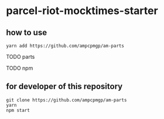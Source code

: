 # parcel-riot-mocktimes-starter

## how to use

```shell
yarn add https://github.com/ampcpmgp/am-parts
```

TODO parts

TODO npm


## for developer of this repository

```shell
git clone https://github.com/ampcpmgp/am-parts
yarn
npm start
```

